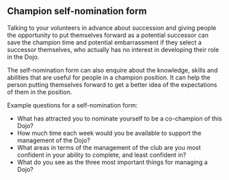 ## Champion self-nomination form

Talking to your volunteers in advance about succession and giving people the opportunity to put themselves forward as a potential successor can save the champion time and potential embarrassment if they select a successor themselves, who actually has no interest in developing their role in the Dojo.

The self-nomination form can also enquire about the knowledge, skills and abilities that are useful for people in a champion position. It can help the person putting themselves forward to get a better idea of the expectations of them in the position.

Example questions for a self-nomination form:
- What has attracted you to nominate yourself to be a co-champion of this Dojo?
- How much time each week would you be available to support the management of the Dojo?
- What areas in terms of the management of the club are you most confident in your ability to complete, and least confident in?
- What do you see as the three most important things for managing a Dojo?


